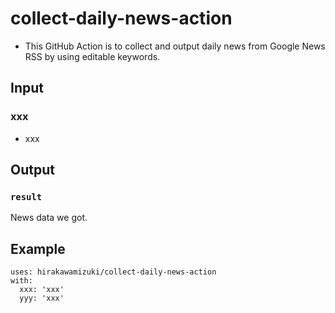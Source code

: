 # collect-daily-news-action

* This GitHub Action is to collect and output daily news from Google News RSS by using editable keywords.

## Input

### xxx

* xxx

## Output

### `result`

News data we got.

## Example

```
uses: hirakawamizuki/collect-daily-news-action
with:
  xxx: 'xxx'
  yyy: 'xxx'
```
